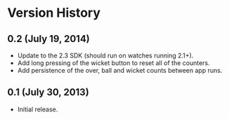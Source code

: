 # Version History

## 0.2 (July 19, 2014)

* Update to the 2.3 SDK (should run on watches running 2.1+).
* Add long pressing of the wicket button to reset all of the counters.
* Add persistence of the over, ball and wicket counts between app runs.

## 0.1 (July 30, 2013)

* Initial release.
